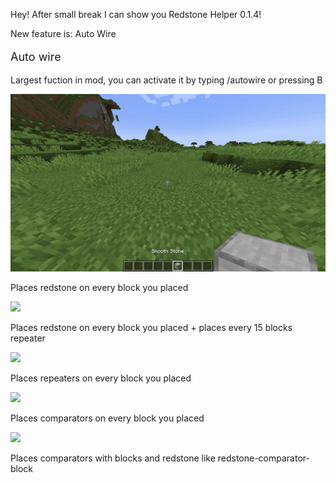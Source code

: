 Hey! After small break I can show you Redstone Helper 0.1.4!

New feature is: Auto Wire

<div>
    <p style="font-size: 18px">Auto wire</p>
    <p>Largest fuction in mod, you can activate it by typing /autowire or pressing B</p>
    <div>
        <img src="https://github.com/Bumer-32/Redstone-Helper/blob/main/doc/autowire - auto redstone demonstration.gif"?raw=true">
        <p>Places redstone on every block you placed</p>
    </div>
    <div>
        <img src="https://github.com/Bumer-32/Redstone-Helper/blob/main/doc/autowire - auto redstoneline demonstration.gif"?raw=true">
        <p>Places redstone on every block you placed + places every 15 blocks repeater</p>
    </div>
    <div>
        <img src="https://github.com/Bumer-32/Redstone-Helper/blob/main/doc/autowire - auto repeater demonstration.gif"?raw=true">
        <p>Places repeaters on every block you placed</p>
    </div>
    <div>
        <img src="https://github.com/Bumer-32/Redstone-Helper/blob/main/doc/autowire - auto comparator demonstration.gif"?raw=true">
        <p>Places comparators on every block you placed</p>
    </div>
    <div>
        <img src="https://github.com/Bumer-32/Redstone-Helper/blob/main/doc/autowire - cheap auto comparator demonstration.gif"?raw=true">
        <p>Places comparators with blocks and redstone like redstone-comparator-block</p>
    </div>
</div>